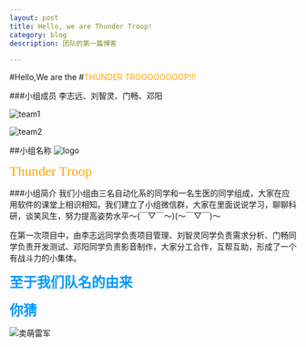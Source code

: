 ```yaml
---
layout: post
title: Hello, we are Thunder Troop!
category: blog
description: 团队的第一篇博客

---
```


#Hello,We are the
#<font color=orange>THUNDER TROOOOOOOOP!!!</font>

###小组成员
李志远、刘智灵、门畅、邓阳

![team1](http://oegmqf69m.bkt.clouddn.com/%E3%80%90%E5%B0%8F%E7%BB%84%E4%BB%8B%E7%BB%8D%E3%80%912.JPG)


![team2](http://oegmqf69m.bkt.clouddn.com/%E3%80%90%E5%B0%8F%E7%BB%84%E4%BB%8B%E7%BB%8D%E3%80%913.JPG)

##小组名称
![logo](http://oegmqf69m.bkt.clouddn.com/logo.png)

<font color=orange size=5 face="黑体">Thunder Troop</font>

###小组简介
我们小组由三名自动化系的同学和一名生医的同学组成，大家在应用软件的课堂上相识相知。我们建立了小组微信群，大家在里面说说学习，聊聊科研，谈笑风生，努力提高姿势水平～(￣▽￣～)(～￣▽￣)～

在第一次项目中，由李志远同学负责项目管理、刘智灵同学负责需求分析、门畅同学负责开发测试、邓阳同学负责影音制作，大家分工合作，互帮互助，形成了一个有战斗力的小集体。

**<font color=#0099ff size=5 face="黑体">至于我们队名的由来</font>**

**<font color=#0099ff size=5 face="黑体">你猜</font>**

![卖萌雷军](http://oegmqf69m.bkt.clouddn.com/%E5%8D%96%E8%90%8C%E9%9B%B7%E5%86%9B.jpg)



